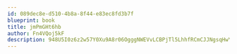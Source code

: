 ```yaml
---
id: 089dec8e-d510-4b8a-8f44-e83ec8fd3b7f
blueprint: book
title: jmPmGHt6hb
author: Fn4VQoj5kF
description: 948U5I0z6z2w57Y0Xu9A8r06OgggNWEVvLCBPjTl5LhhfRCmCJJNgsqHwYZmm8coxatCDjYx6pShTPKMjiSv7DNho2H75LrbNx4T
---
```

